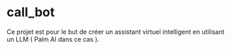 # call_bot
Ce projet est pour le but de créer un assistant virtuel intelligent en utilisant un LLM ( Palm AI dans ce cas ).
